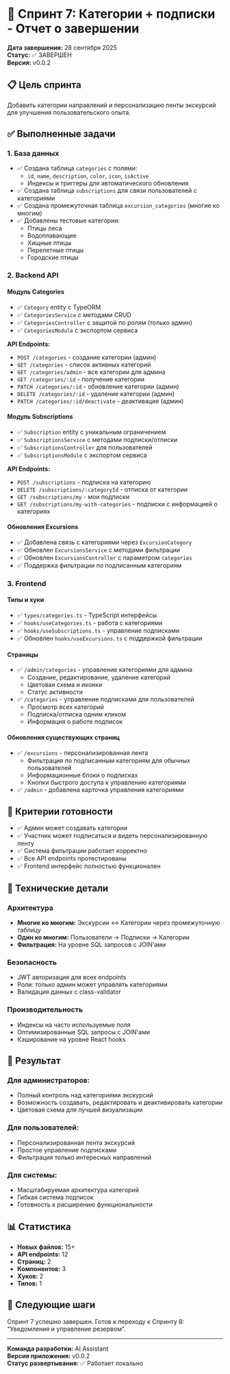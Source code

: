# 🚀 Спринт 7: Категории + подписки - Отчет о завершении

**Дата завершения:** 28 сентября 2025  
**Статус:** ✅ ЗАВЕРШЕН  
**Версия:** v0.0.2

## 📋 Цель спринта

Добавить категории направлений и персонализацию ленты экскурсий для улучшения пользовательского опыта.

## ✅ Выполненные задачи

### 1. База данных
- ✅ Создана таблица `categories` с полями:
  - `id`, `name`, `description`, `color`, `icon`, `isActive`
  - Индексы и триггеры для автоматического обновления
- ✅ Создана таблица `subscriptions` для связи пользователей с категориями
- ✅ Создана промежуточная таблица `excursion_categories` (многие ко многим)
- ✅ Добавлены тестовые категории:
  - Птицы леса
  - Водоплавающие
  - Хищные птицы
  - Перелетные птицы
  - Городские птицы

### 2. Backend API

#### Модуль Categories
- ✅ `Category` entity с TypeORM
- ✅ `CategoriesService` с методами CRUD
- ✅ `CategoriesController` с защитой по ролям (только админ)
- ✅ `CategoriesModule` с экспортом сервиса

**API Endpoints:**
- `POST /categories` - создание категории (админ)
- `GET /categories` - список активных категорий
- `GET /categories/admin` - все категории для админа
- `GET /categories/:id` - получение категории
- `PATCH /categories/:id` - обновление категории (админ)
- `DELETE /categories/:id` - удаление категории (админ)
- `PATCH /categories/:id/deactivate` - деактивация (админ)

#### Модуль Subscriptions
- ✅ `Subscription` entity с уникальным ограничением
- ✅ `SubscriptionsService` с методами подписки/отписки
- ✅ `SubscriptionsController` для пользователей
- ✅ `SubscriptionsModule` с экспортом сервиса

**API Endpoints:**
- `POST /subscriptions` - подписка на категорию
- `DELETE /subscriptions/:categoryId` - отписка от категории
- `GET /subscriptions/my` - мои подписки
- `GET /subscriptions/my-with-categories` - подписки с информацией о категориях

#### Обновления Excursions
- ✅ Добавлена связь с категориями через `ExcursionCategory`
- ✅ Обновлен `ExcursionsService` с методами фильтрации
- ✅ Обновлен `ExcursionsController` с параметром `categories`
- ✅ Поддержка фильтрации по подписанным категориям

### 3. Frontend

#### Типы и хуки
- ✅ `types/categories.ts` - TypeScript интерфейсы
- ✅ `hooks/useCategories.ts` - работа с категориями
- ✅ `hooks/useSubscriptions.ts` - управление подписками
- ✅ Обновлен `hooks/useExcursions.ts` с поддержкой фильтрации

#### Страницы
- ✅ `/admin/categories` - управление категориями для админа
  - Создание, редактирование, удаление категорий
  - Цветовая схема и иконки
  - Статус активности
- ✅ `/categories` - управление подписками для пользователей
  - Просмотр всех категорий
  - Подписка/отписка одним кликом
  - Информация о работе подписок

#### Обновления существующих страниц
- ✅ `/excursions` - персонализированная лента
  - Фильтрация по подписанным категориям для обычных пользователей
  - Информационные блоки о подписках
  - Кнопки быстрого доступа к управлению категориями
- ✅ `/admin` - добавлена карточка управления категориями

## 🎯 Критерии готовности

- ✅ Админ может создавать категории
- ✅ Участник может подписаться и видеть персонализированную ленту
- ✅ Система фильтрации работает корректно
- ✅ Все API endpoints протестированы
- ✅ Frontend интерфейс полностью функционален

## 🔧 Технические детали

### Архитектура
- **Многие ко многим:** Экскурсии ↔ Категории через промежуточную таблицу
- **Один ко многим:** Пользователи → Подписки → Категории
- **Фильтрация:** На уровне SQL запросов с JOIN'ами

### Безопасность
- JWT авторизация для всех endpoints
- Роли: только админ может управлять категориями
- Валидация данных с class-validator

### Производительность
- Индексы на часто используемые поля
- Оптимизированные SQL запросы с JOIN'ами
- Кэширование на уровне React hooks

## 🚀 Результат

### Для администраторов:
- Полный контроль над категориями экскурсий
- Возможность создавать, редактировать и деактивировать категории
- Цветовая схема для лучшей визуализации

### Для пользователей:
- Персонализированная лента экскурсий
- Простое управление подписками
- Фильтрация только интересных направлений

### Для системы:
- Масштабируемая архитектура категорий
- Гибкая система подписок
- Готовность к расширению функциональности

## 📊 Статистика

- **Новых файлов:** 15+
- **API endpoints:** 12
- **Страниц:** 2
- **Компонентов:** 3
- **Хуков:** 2
- **Типов:** 1

## 🔄 Следующие шаги

Спринт 7 успешно завершен. Готов к переходу к Спринту 8: "Уведомления и управление резервом".

---

**Команда разработки:** AI Assistant  
**Версия приложения:** v0.0.2  
**Статус развертывания:** ✅ Работает локально

